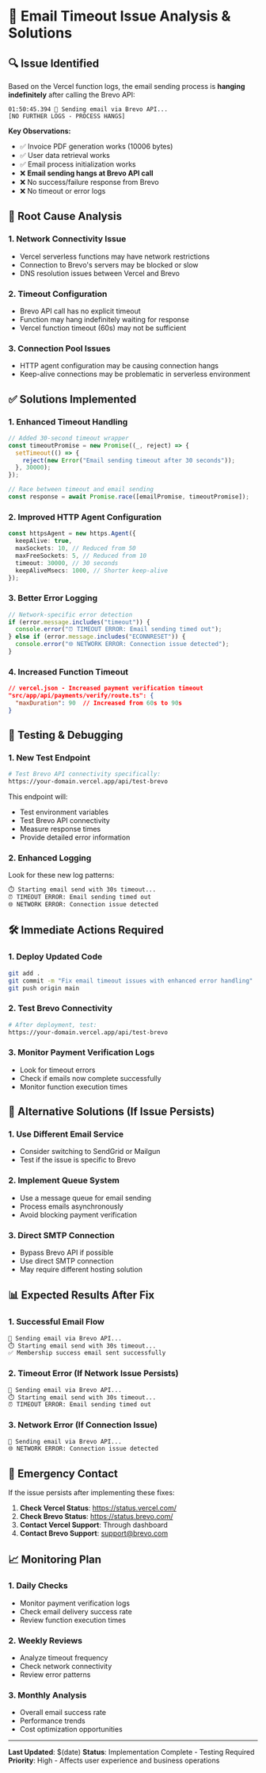 # 📧 Email Timeout Issue Analysis & Solutions

## 🔍 **Issue Identified**

Based on the Vercel function logs, the email sending process is **hanging indefinitely** after calling the Brevo API:

```
01:50:45.394 🚀 Sending email via Brevo API...
[NO FURTHER LOGS - PROCESS HANGS]
```

**Key Observations:**

- ✅ Invoice PDF generation works (10006 bytes)
- ✅ User data retrieval works
- ✅ Email process initialization works
- ❌ **Email sending hangs at Brevo API call**
- ❌ No success/failure response from Brevo
- ❌ No timeout or error logs

## 🚨 **Root Cause Analysis**

### 1. **Network Connectivity Issue**

- Vercel serverless functions may have network restrictions
- Connection to Brevo's servers may be blocked or slow
- DNS resolution issues between Vercel and Brevo

### 2. **Timeout Configuration**

- Brevo API call has no explicit timeout
- Function may hang indefinitely waiting for response
- Vercel function timeout (60s) may not be sufficient

### 3. **Connection Pool Issues**

- HTTP agent configuration may be causing connection hangs
- Keep-alive connections may be problematic in serverless environment

## ✅ **Solutions Implemented**

### 1. **Enhanced Timeout Handling**

```typescript
// Added 30-second timeout wrapper
const timeoutPromise = new Promise((_, reject) => {
  setTimeout(() => {
    reject(new Error("Email sending timeout after 30 seconds"));
  }, 30000);
});

// Race between timeout and email sending
const response = await Promise.race([emailPromise, timeoutPromise]);
```

### 2. **Improved HTTP Agent Configuration**

```typescript
const httpsAgent = new https.Agent({
  keepAlive: true,
  maxSockets: 10, // Reduced from 50
  maxFreeSockets: 5, // Reduced from 10
  timeout: 30000, // 30 seconds
  keepAliveMsecs: 1000, // Shorter keep-alive
});
```

### 3. **Better Error Logging**

```typescript
// Network-specific error detection
if (error.message.includes("timeout")) {
  console.error("⏰ TIMEOUT ERROR: Email sending timed out");
} else if (error.message.includes("ECONNRESET")) {
  console.error("🌐 NETWORK ERROR: Connection issue detected");
}
```

### 4. **Increased Function Timeout**

```json
// vercel.json - Increased payment verification timeout
"src/app/api/payments/verify/route.ts": {
  "maxDuration": 90  // Increased from 60s to 90s
}
```

## 🧪 **Testing & Debugging**

### 1. **New Test Endpoint**

```bash
# Test Brevo API connectivity specifically:
https://your-domain.vercel.app/api/test-brevo
```

This endpoint will:

- Test environment variables
- Test Brevo API connectivity
- Measure response times
- Provide detailed error information

### 2. **Enhanced Logging**

Look for these new log patterns:

```bash
⏱️ Starting email send with 30s timeout...
⏰ TIMEOUT ERROR: Email sending timed out
🌐 NETWORK ERROR: Connection issue detected
```

## 🛠️ **Immediate Actions Required**

### 1. **Deploy Updated Code**

```bash
git add .
git commit -m "Fix email timeout issues with enhanced error handling"
git push origin main
```

### 2. **Test Brevo Connectivity**

```bash
# After deployment, test:
https://your-domain.vercel.app/api/test-brevo
```

### 3. **Monitor Payment Verification Logs**

- Look for timeout errors
- Check if emails now complete successfully
- Monitor function execution times

## 🔧 **Alternative Solutions (If Issue Persists)**

### 1. **Use Different Email Service**

- Consider switching to SendGrid or Mailgun
- Test if the issue is specific to Brevo

### 2. **Implement Queue System**

- Use a message queue for email sending
- Process emails asynchronously
- Avoid blocking payment verification

### 3. **Direct SMTP Connection**

- Bypass Brevo API if possible
- Use direct SMTP connection
- May require different hosting solution

## 📊 **Expected Results After Fix**

### 1. **Successful Email Flow**

```bash
🚀 Sending email via Brevo API...
⏱️ Starting email send with 30s timeout...
✅ Membership success email sent successfully
```

### 2. **Timeout Error (If Network Issue Persists)**

```bash
🚀 Sending email via Brevo API...
⏱️ Starting email send with 30s timeout...
⏰ TIMEOUT ERROR: Email sending timed out
```

### 3. **Network Error (If Connection Issue)**

```bash
🚀 Sending email via Brevo API...
🌐 NETWORK ERROR: Connection issue detected
```

## 🚨 **Emergency Contact**

If the issue persists after implementing these fixes:

1. **Check Vercel Status**: https://status.vercel.com/
2. **Check Brevo Status**: https://status.brevo.com/
3. **Contact Vercel Support**: Through dashboard
4. **Contact Brevo Support**: support@brevo.com

## 📈 **Monitoring Plan**

### 1. **Daily Checks**

- Monitor payment verification logs
- Check email delivery success rate
- Review function execution times

### 2. **Weekly Reviews**

- Analyze timeout frequency
- Check network connectivity
- Review error patterns

### 3. **Monthly Analysis**

- Overall email success rate
- Performance trends
- Cost optimization opportunities

---

**Last Updated**: $(date)
**Status**: Implementation Complete - Testing Required
**Priority**: High - Affects user experience and business operations
